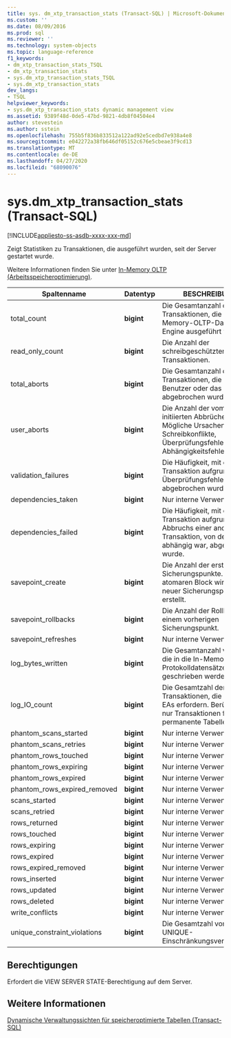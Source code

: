 ```yaml
---
title: sys. dm_xtp_transaction_stats (Transact-SQL) | Microsoft-Dokumentation
ms.custom: ''
ms.date: 08/09/2016
ms.prod: sql
ms.reviewer: ''
ms.technology: system-objects
ms.topic: language-reference
f1_keywords:
- dm_xtp_transaction_stats_TSQL
- dm_xtp_transaction_stats
- sys.dm_xtp_transaction_stats_TSQL
- sys.dm_xtp_transaction_stats
dev_langs:
- TSQL
helpviewer_keywords:
- sys.dm_xtp_transaction_stats dynamic management view
ms.assetid: 9389f48d-0de5-47bd-9821-4db8f04504e4
author: stevestein
ms.author: sstein
ms.openlocfilehash: 755b5f836b833512a122ad92e5cedbd7e938a4e8
ms.sourcegitcommit: e042272a38fb646df05152c676e5cbeae3f9cd13
ms.translationtype: MT
ms.contentlocale: de-DE
ms.lasthandoff: 04/27/2020
ms.locfileid: "68090076"
---
```

# <a name="sysdm_xtp_transaction_stats-transact-sql"></a>sys.dm_xtp_transaction_stats (Transact-SQL)
[!INCLUDE[appliesto-ss-asdb-xxxx-xxx-md](../../includes/appliesto-ss-asdb-xxxx-xxx-md.md)]

  Zeigt Statistiken zu Transaktionen, die ausgeführt wurden, seit der Server gestartet wurde.  
  
 Weitere Informationen finden Sie unter [In-Memory OLTP &#40;Arbeitsspeicheroptimierung&#41;](../../relational-databases/in-memory-oltp/in-memory-oltp-in-memory-optimization.md).  
  
|Spaltenname|Datentyp|BESCHREIBUNG|  
|-----------------|---------------|-----------------|  
|total_count|**bigint**|Die Gesamtanzahl der Transaktionen, die in derIn-Memory-OLTP-Datenbank-Engine ausgeführt wurden.|  
|read_only_count|**bigint**|Die Anzahl der schreibgeschützten Transaktionen.|  
|total_aborts|**bigint**|Die Gesamtanzahl der Transaktionen, die durch den Benutzer oder das System abgebrochen wurden.|  
|user_aborts|**bigint**|Die Anzahl der vom System initiierten Abbrüche. Mögliche Ursachen: Schreibkonflikte, Überprüfungsfehler oder Abhängigkeitsfehler.|  
|validation_failures|**bigint**|Die Häufigkeit, mit der eine Transaktion aufgrund eines Überprüfungsfehlers abgebrochen wurde.|  
|dependencies_taken|**bigint**|Nur interne Verwendung.|  
|dependencies_failed|**bigint**|Die Häufigkeit, mit der eine Transaktion aufgrund des Abbruchs einer anderen Transaktion, von der diese abhängig war, abgebrochen wurde.|  
|savepoint_create|**bigint**|Die Anzahl der erstellten Sicherungspunkte. Für jeden atomaren Block wird ein neuer Sicherungspunkt erstellt.|  
|savepoint_rollbacks|**bigint**|Die Anzahl der Rollbacks zu einem vorherigen Sicherungspunkt.|  
|savepoint_refreshes|**bigint**|Nur interne Verwendung.|  
|log_bytes_written|**bigint**|Die Gesamtanzahl von Bytes, die in die In-Memory OLTP-Protokolldatensätze geschrieben werden.|  
|log_IO_count|**bigint**|Die Gesamtzahl der Transaktionen, die Protokoll-EAs erfordern. Berücksichtigt nur Transaktionen für permanente Tabellen.|  
|phantom_scans_started|**bigint**|Nur interne Verwendung.|  
|phantom_scans_retries|**bigint**|Nur interne Verwendung.|  
|phantom_rows_touched|**bigint**|Nur interne Verwendung.|  
|phantom_rows_expiring|**bigint**|Nur interne Verwendung.|  
|phantom_rows_expired|**bigint**|Nur interne Verwendung.|  
|phantom_rows_expired_removed|**bigint**|Nur interne Verwendung.|  
|scans_started|**bigint**|Nur interne Verwendung.|  
|scans_retried|**bigint**|Nur interne Verwendung.|  
|rows_returned|**bigint**|Nur interne Verwendung.|  
|rows_touched|**bigint**|Nur interne Verwendung.|  
|rows_expiring|**bigint**|Nur interne Verwendung.|  
|rows_expired|**bigint**|Nur interne Verwendung.|  
|rows_expired_removed|**bigint**|Nur interne Verwendung.|  
|rows_inserted|**bigint**|Nur interne Verwendung.|  
|rows_updated|**bigint**|Nur interne Verwendung.|  
|rows_deleted|**bigint**|Nur interne Verwendung.|  
|write_conflicts|**bigint**|Nur interne Verwendung.|  
|unique_constraint_violations|**bigint**|Die Gesamtzahl von UNIQUE-Einschränkungsverletzungen.|  
  
## <a name="permissions"></a>Berechtigungen  
 Erfordert die VIEW SERVER STATE-Berechtigung auf dem Server.  
  
## <a name="see-also"></a>Weitere Informationen  
 [Dynamische Verwaltungssichten für speicheroptimierte Tabellen (Transact-SQL)](../../relational-databases/system-dynamic-management-views/memory-optimized-table-dynamic-management-views-transact-sql.md)  
  
  
